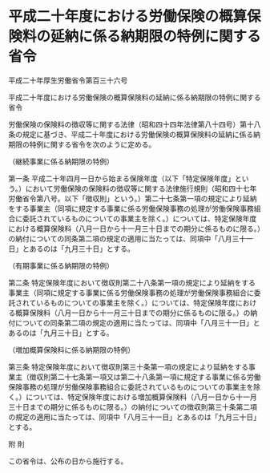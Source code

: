 # 平成二十年度における労働保険の概算保険料の延納に係る納期限の特例に関する省令

平成二十年厚生労働省令第百三十六号

平成二十年度における労働保険の概算保険料の延納に係る納期限の特例に関する省令

労働保険の保険料の徴収等に関する法律（昭和四十四年法律第八十四号）第十八条の規定に基づき、平成二十年度における労働保険の概算保険料の延納に係る納期限の特例に関する省令を次のように定める。

（継続事業に係る納期限の特例）

第一条 平成二十年四月一日から始まる保険年度（以下「特定保険年度」という。）において労働保険の保険料の徴収等に関する法律施行規則（昭和四十七年労働省令第八号。以下「徴収則」という。）第二十七条第一項の規定により延納をする事業主（同項に規定する事業に係る労働保険事務の処理が労働保険事務組合に委託されているものについての事業主を除く。）については、特定保険年度における概算保険料（八月一日から十一月三十日までの期分に係るものに限る。）の納付についての同条第二項の規定の適用に当たっては、同項中「八月三十一日」とあるのは「九月三十日」とする。

（有期事業に係る納期限の特例）

第二条 特定保険年度において徴収則第二十八条第一項の規定により延納をする事業主（同項に規定する事業に係る労働保険事務の処理が労働保険事務組合に委託されているものについての事業主を除く。）については、特定保険年度における概算保険料（八月一日から十一月三十日までの期分に係るものに限る。）の納付についての同条第二項の規定の適用に当たっては、同項中「八月三十一日」とあるのは「九月三十日」とする。

（増加概算保険料に係る納期限の特例）

第三条 特定保険年度において徴収則第三十条第一項の規定により延納をする事業主（徴収則第二十七条第一項又は第二十八条第一項に規定する事業に係る労働保険事務の処理が労働保険事務組合に委託されているものについての事業主を除く。）については、特定保険年度における増加概算保険料（八月一日から十一月三十日までの期分に係るものに限る。）の納付についての徴収則第三十条第二項の規定の適用に当たっては、同項中「八月三十一日」とあるのは「九月三十日」とする。

附 則

この省令は、公布の日から施行する。
